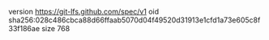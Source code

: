 version https://git-lfs.github.com/spec/v1
oid sha256:028c486cbca88d66ffaab5070d04f49520d31913e1cfd1a73e605c8f33f186ae
size 768
